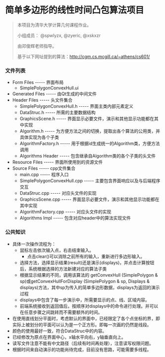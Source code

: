 # 简单多边形的线性时间凸包算法项目

> 本项目为清华大学计算几何课程作业。
>
> 小组成员： @spwlyzx, @zyeric, @xskxzr
>
> 由邓俊辉老师指导。
>
> 基于以下网址提到的算法：http://cgm.cs.mcgill.ca/~athens/cs601/

### 文件列表

- Form Files ----- 界面布局
  - SimplePolygonConvexHull.ui
- Generated Files ----- 由Qt生成的中间文件
- Header Files ----- 头文件集合
  - SimplePolygonConvexHull.h ----- 界面主类内部元素定义
  - DataStruc.h ----- 所需的主要数据结构
  - GraphicsScene.h ----- 界面显示必要文件，演示和其他显示功能都在其中实现
  - Algorithm.h ----- 为方便方法之间的切换，提取出各个算法的公用类，并具体实现为各个子类
  - AlgorithmFactory.h ----- 用于根据id生成统一的Algorithm类，方便方法调用
  - Algorithms Header ----- 包含继承自Algorithm类的各个子类的头文件
- Resource Files ----- 界面所使用到的资源文件
- Source Files ----- cpp文件集合
  - main.cpp ----- 程序入口
  - SimplePolygonConvexHull.cpp ----- 主要包含界面响应以及与后端程序交互
  - DataStruc.cpp ----- 对应头文件的实现
  - GraphicsScene.cpp ----- 界面显示必要文件，演示和其他显示功能都在其中实现
  - AlgorithmFactory.cpp ----- 对应头文件的实现
  - Algorithms Impl ----- 包含对应header中的算法实现文件

### 公共知识

- 具体一次操作流程为：
  - 鼠标左击依次输入点，右击结束输入。
    - 点击clear()可以消除之前所有的输入，重新进行多边形输入。
  - 选择方法，选择显示结果(result)还是演示(displays)，并点击计算按钮后，系统根据选择的方法新建对应的算法子类
  - 根据显示结果的不同，调用该算法的 getConvexHull (SimplePolygon & sp)或getConvexHullForDisplay (SimplePolygon & sp, Displays & displays)方法，其中sp为传入的简单多边形数据，displays为返回的演示过程
  - displays中包含了每一步演示中，所需要显示的点、线、区域内容。
  - 前端系统接收到返回值后，按顺序对displays中的命令进行处理。并可以在任意步骤之间跳转而不需要额外的时间。
- 在使用直线划分平面时，考虑默认的界面中，已经限定了各个点坐标的界，即实际上被划分的平面可以认为是一个正方形。即每一次画的仍然是线段。
- 颜色的使用最好一致，符合DataStruc中的内容。
- 已经修改为原点在界面中心，x轴水平向右，y轴垂直向上。
- 读写文件注意不能有中文路径（后续有时间再处理），注意读写权限问题。
- 根据时间来自动演示的功能尚待完成，目前没有思路，可能需要多线程。
